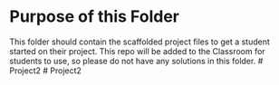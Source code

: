 # Purpose of this Folder

This folder should contain the scaffolded project files to get a student started on their project. This repo will be added to the Classroom for students to use, so please do not have any solutions in this folder.
#   P r o j e c t 2  
 #   P r o j e c t 2  
 